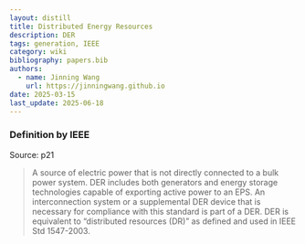 ```yaml
---
layout: distill
title: Distributed Energy Resources
description: DER
tags: generation, IEEE
category: wiki
bibliography: papers.bib
authors:
  - name: Jinning Wang
    url: https://jinningwang.github.io
date: 2025-03-15
last_update: 2025-06-18
---
```


### Definition by IEEE

Source: <d-cite key="ieee2018std1547"></d-cite> p21

> A source of electric power that is not directly connected to a bulk power system. DER includes both generators and energy storage technologies capable of exporting active power to an EPS. An interconnection system or a supplemental DER device that is necessary for compliance with this standard is part of a DER. DER is equivalent to “distributed resources (DR)” as defined and used in IEEE Std 1547-2003.
